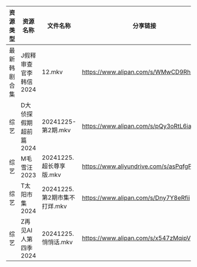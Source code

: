 | 资源类型   | 资源名称          | 文件名称                  | 分享链接                                      | 更新时间                |
| ------ | ------------- | --------------------- | ----------------------------------------- | ------------------- |
| 最新韩剧合集 | J假释审查官李韩信2024 | 12.mkv                | https://www.alipan.com/s/WMwCD9Rh4NK      | 2024-12-25 00:05:31 |
| 综艺     | D大侦探假期超前篇2024 | 20241225-第2期.mkv      | https://www.alipan.com/s/pQy3oRtL6ia      | 2024-12-25 13:06:42 |
| 综艺     | M毛雪汪2023      | 20241225.超长尊享版.mkv    | https://www.aliyundrive.com/s/asPqfgPRqAg | 2024-12-25 13:07:06 |
| 综艺     | T太阳市集2024     | 20241225.第2期市集不打烊.mkv | https://www.alipan.com/s/Dny7Y8eRfii      | 2024-12-25 13:07:51 |
| 综艺     | Z再见AI人第四季2024 | 20241225.悄悄话.mkv      | https://www.alipan.com/s/x547zMqipVp      | 2024-12-25 13:08:23 |
